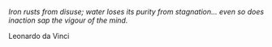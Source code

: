 <i>Iron rusts from disuse; water loses its purity from stagnation... even so does inaction sap the vigour of the mind.</i>

Leonardo da Vinci